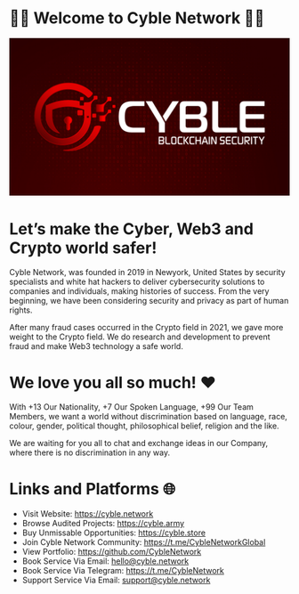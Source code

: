 # 👋🏻 Welcome to Cyble Network 👋🏿
<img src="https://github.com/CybleNetwork/CybleNetwork/blob/92bf78b6bacb75de39aaf08220791636ba2b5bbb/Cyble-Network-Blockchain-Security-githubImage.jpg" alt="Cyble Network">


# Let’s make the Cyber, Web3 and Crypto world safer!

Cyble Network, was founded in 2019 in Newyork, United States by security specialists and white hat hackers to deliver cybersecurity solutions to companies and individuals, making histories of success. From the very beginning, we have been considering security and privacy as part of human rights.

After many fraud cases occurred in the Crypto field in 2021, we gave more weight to the Crypto field. We do research and development to prevent fraud and make Web3 technology a safe world.


# We love you all so much! ❤️
With +13 Our Nationality, +7 Our Spoken Language, +99 Our Team Members, we want a world without discrimination based on language, race, colour, gender, political thought, philosophical belief, religion and the like.

We are waiting for you all to chat and exchange ideas in our Company, where there is no discrimination in any way.



# Links and Platforms 🌐
- Visit Website: https://cyble.network
- Browse Audited Projects: https://cyble.army
- Buy Unmissable Opportunities: https://cyble.store
- Join Cyble Network Community: https://t.me/CybleNetworkGlobal
- View Portfolio: https://github.com/CybleNetwork
- Book Service Via Email: hello@cyble.network
- Book Service Via Telegram: https://t.me/CybleNetwork
- Support Service Via Email: support@cyble.network
